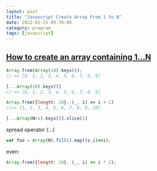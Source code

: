 ```yaml
---
layout: post
title: "Javascript Create Array From 1 to N"
date: 2022-02-15 09:39:00
category: program
tags: [javascript]
---
```


## [How to create an array containing 1...N](https://stackoverflow.com/questions/3746725/how-to-create-an-array-containing-1-n)

```javascript
Array.from(Array(10).keys());
// => [0, 1, 2, 3, 4, 5, 6, 7, 8, 9]
```
```javascript
[...Array(10).keys()]
// => [0, 1, 2, 3, 4, 5, 6, 7, 8, 9]
```
```javascript
Array.from({length: 10}, (_, i) => i + 1)
//=> [1, 2, 3, 4, 5, 6, 7, 8, 9, 10]
```
```javascript
[...Array(N+1).keys()].slice(1)
```

spread operator (...)

```javascript
var foo = Array(N).fill().map((v,i)=>i);
```

even:  
```javascript
Array.from({length: 10}, (_, i) => i * 2);
```

[jekyll]: http://jekyllrb.com
[jekyll-gh]: https://github.com/jekyll/jekyll
[jekyll-help]: https://github.com/jekyll/jekyll-help

